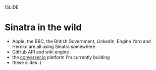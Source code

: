 !SLIDE

# Sinatra in the wild

* Apple, the BBC, the British Government, LinkedIn, Engine Yard and Heroku are all using Sinatra somewhere
* GitHub API and wiki engine
* the [converser.io](http://converser.io) platform I'm currently building
* these slides :)
